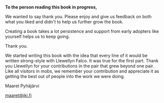 **To the person reading this book in progress,**

We wanted to say thank you. Please enjoy and give us feedback on both what you liked and didn't to help us further grow the book.

Creating a book takes a lot persistence and support from early adopters like yourself helps us to keep going.

Thank you.

We started writing this book with the idea that every line of it would be written strong-style with Llewellyn Falco. It was true for the first part. Thank you Llewellyn for your contributions in the pair that grew beyond one pair. Like all visitors in mobs, we remember your contribution and appreciate it as getting the best out of people into the work we were doing.

Maaret Pyh&auml;j&auml;rvi

maaret@iki.fi 
